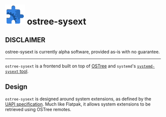 # <img src="https://raw.githubusercontent.com/thesola10/ostree-sysext/master/.github/icon.svg" width="64"></img> ostree-sysext

## DISCLAIMER

ostree-sysext is currently alpha software, provided as-is with no guarantee.

---

`ostree-sysext` is a frontend built on top of [OSTree](https://github.com/ostreedev/ostree) and `systemd`'s [`systemd-sysext` tool](https://www.freedesktop.org/software/systemd/man/latest/systemd-sysext.html).

## Design

`ostree-sysext` is designed around system extensions, as defined by the [UAPI specification](https://uapi-group.org/specifications/specs/extension_image/). Much like Flatpak, it allows system extensions to be retrieved using OSTree remotes.

